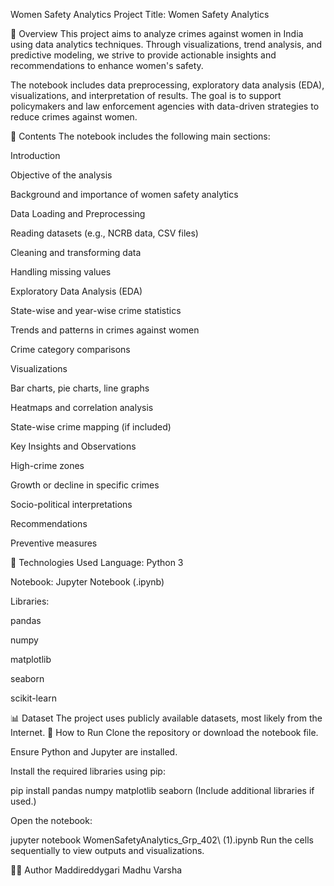 Women Safety Analytics
Project Title: Women Safety Analytics

📘 Overview
This project aims to analyze crimes against women in India using data analytics techniques. Through visualizations, trend analysis, and predictive modeling, we strive to provide actionable insights and recommendations to enhance women's safety.

The notebook includes data preprocessing, exploratory data analysis (EDA), visualizations, and interpretation of results. The goal is to support policymakers and law enforcement agencies with data-driven strategies to reduce crimes against women.

📁 Contents
The notebook includes the following main sections:

Introduction

Objective of the analysis

Background and importance of women safety analytics

Data Loading and Preprocessing

Reading datasets (e.g., NCRB data, CSV files)

Cleaning and transforming data

Handling missing values

Exploratory Data Analysis (EDA)

State-wise and year-wise crime statistics

Trends and patterns in crimes against women

Crime category comparisons

Visualizations

Bar charts, pie charts, line graphs

Heatmaps and correlation analysis

State-wise crime mapping (if included)

Key Insights and Observations

High-crime zones

Growth or decline in specific crimes

Socio-political interpretations

Recommendations

Preventive measures

🧰 Technologies Used
Language: Python 3

Notebook: Jupyter Notebook (.ipynb)

Libraries:

pandas

numpy

matplotlib

seaborn

scikit-learn 

📊 Dataset
The project uses publicly available datasets, most likely from the Internet.
🚀 How to Run
Clone the repository or download the notebook file.

Ensure Python and Jupyter are installed.

Install the required libraries using pip:

pip install pandas numpy matplotlib seaborn
(Include additional libraries if used.)

Open the notebook:

jupyter notebook WomenSafetyAnalytics_Grp_402\ \(1\).ipynb
Run the cells sequentially to view outputs and visualizations.

👩‍💼 Author
Maddireddygari Madhu Varsha